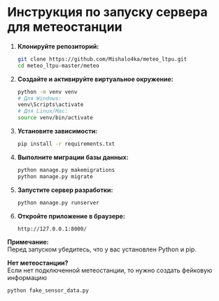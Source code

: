 # Инструкция по запуску сервера для метеостанции

1. **Клонируйте репозиторий:**
    ```bash
    git clone https://github.com/Mishalo4ka/meteo_ltpu.git
    cd meteo_ltpu-master/meteo
    ```

2. **Создайте и активируйте виртуальное окружение:**
    ```bash
    python -m venv venv
    # Для Windows:
    venv\Scripts\activate
    # Для Linux/Mac:
    source venv/bin/activate
    ```

3. **Установите зависимости:**
    ```bash
    pip install -r requirements.txt
    ```

4. **Выполните миграции базы данных:**
    ```bash
    python manage.py makemigrations
    python manage.py migrate
    ```

5. **Запустите сервер разработки:**
    ```bash
    python manage.py runserver
    ```

6. **Откройте приложение в браузере:**
    ```
    http://127.0.0.1:8000/
    ```

**Примечание:**  
Перед запуском убедитесь, что у вас установлен Python и pip.

**Нет метеостанции?**  
Если нет подключенной метеостанции, то нужно создать фейковую информацию  
```bash
python fake_sensor_data.py
```

